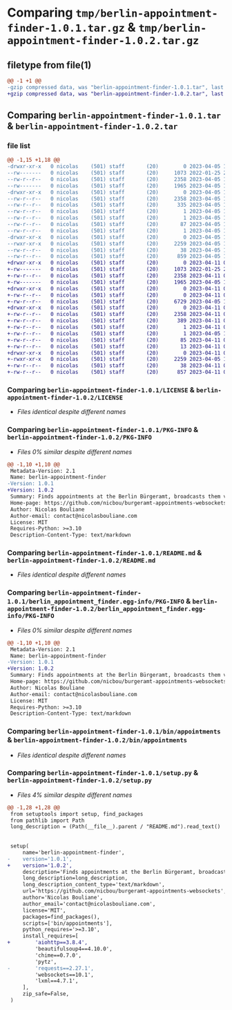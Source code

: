 # Comparing `tmp/berlin-appointment-finder-1.0.1.tar.gz` & `tmp/berlin-appointment-finder-1.0.2.tar.gz`

## filetype from file(1)

```diff
@@ -1 +1 @@
-gzip compressed data, was "berlin-appointment-finder-1.0.1.tar", last modified: Wed Apr  5 13:14:17 2023, max compression
+gzip compressed data, was "berlin-appointment-finder-1.0.2.tar", last modified: Tue Apr 11 08:51:13 2023, max compression
```

## Comparing `berlin-appointment-finder-1.0.1.tar` & `berlin-appointment-finder-1.0.2.tar`

### file list

```diff
@@ -1,15 +1,18 @@
-drwxr-xr-x   0 nicolas    (501) staff       (20)        0 2023-04-05 13:14:17.804482 berlin-appointment-finder-1.0.1/
--rw-------   0 nicolas    (501) staff       (20)     1073 2022-01-25 21:16:12.000000 berlin-appointment-finder-1.0.1/LICENSE
--rw-r--r--   0 nicolas    (501) staff       (20)     2358 2023-04-05 13:14:17.803909 berlin-appointment-finder-1.0.1/PKG-INFO
--rw-------   0 nicolas    (501) staff       (20)     1965 2023-04-05 11:56:10.000000 berlin-appointment-finder-1.0.1/README.md
-drwxr-xr-x   0 nicolas    (501) staff       (20)        0 2023-04-05 13:14:17.802501 berlin-appointment-finder-1.0.1/berlin_appointment_finder.egg-info/
--rw-r--r--   0 nicolas    (501) staff       (20)     2358 2023-04-05 13:14:17.000000 berlin-appointment-finder-1.0.1/berlin_appointment_finder.egg-info/PKG-INFO
--rw-r--r--   0 nicolas    (501) staff       (20)      335 2023-04-05 13:14:17.000000 berlin-appointment-finder-1.0.1/berlin_appointment_finder.egg-info/SOURCES.txt
--rw-r--r--   0 nicolas    (501) staff       (20)        1 2023-04-05 13:14:17.000000 berlin-appointment-finder-1.0.1/berlin_appointment_finder.egg-info/dependency_links.txt
--rw-r--r--   0 nicolas    (501) staff       (20)        1 2023-04-05 11:21:55.000000 berlin-appointment-finder-1.0.1/berlin_appointment_finder.egg-info/not-zip-safe
--rw-r--r--   0 nicolas    (501) staff       (20)       87 2023-04-05 13:14:17.000000 berlin-appointment-finder-1.0.1/berlin_appointment_finder.egg-info/requires.txt
--rw-r--r--   0 nicolas    (501) staff       (20)        1 2023-04-05 13:14:17.000000 berlin-appointment-finder-1.0.1/berlin_appointment_finder.egg-info/top_level.txt
-drwxr-xr-x   0 nicolas    (501) staff       (20)        0 2023-04-05 13:14:17.803172 berlin-appointment-finder-1.0.1/bin/
--rwxr-xr-x   0 nicolas    (501) staff       (20)     2259 2023-04-05 12:26:04.000000 berlin-appointment-finder-1.0.1/bin/appointments
--rw-r--r--   0 nicolas    (501) staff       (20)       38 2023-04-05 13:14:17.804623 berlin-appointment-finder-1.0.1/setup.cfg
--rw-r--r--   0 nicolas    (501) staff       (20)      859 2023-04-05 12:25:30.000000 berlin-appointment-finder-1.0.1/setup.py
+drwxr-xr-x   0 nicolas    (501) staff       (20)        0 2023-04-11 08:51:13.929165 berlin-appointment-finder-1.0.2/
+-rw-------   0 nicolas    (501) staff       (20)     1073 2022-01-25 21:16:12.000000 berlin-appointment-finder-1.0.2/LICENSE
+-rw-r--r--   0 nicolas    (501) staff       (20)     2358 2023-04-11 08:51:13.928381 berlin-appointment-finder-1.0.2/PKG-INFO
+-rw-------   0 nicolas    (501) staff       (20)     1965 2023-04-05 11:56:10.000000 berlin-appointment-finder-1.0.2/README.md
+drwxr-xr-x   0 nicolas    (501) staff       (20)        0 2023-04-11 08:51:13.879540 berlin-appointment-finder-1.0.2/appointments/
+-rw-r--r--   0 nicolas    (501) staff       (20)        0 2023-04-11 08:41:36.000000 berlin-appointment-finder-1.0.2/appointments/__init__.py
+-rw-r--r--   0 nicolas    (501) staff       (20)     6729 2023-04-05 14:58:26.000000 berlin-appointment-finder-1.0.2/appointments/appointments.py
+drwxr-xr-x   0 nicolas    (501) staff       (20)        0 2023-04-11 08:51:13.926106 berlin-appointment-finder-1.0.2/berlin_appointment_finder.egg-info/
+-rw-r--r--   0 nicolas    (501) staff       (20)     2358 2023-04-11 08:51:13.000000 berlin-appointment-finder-1.0.2/berlin_appointment_finder.egg-info/PKG-INFO
+-rw-r--r--   0 nicolas    (501) staff       (20)      389 2023-04-11 08:51:13.000000 berlin-appointment-finder-1.0.2/berlin_appointment_finder.egg-info/SOURCES.txt
+-rw-r--r--   0 nicolas    (501) staff       (20)        1 2023-04-11 08:51:13.000000 berlin-appointment-finder-1.0.2/berlin_appointment_finder.egg-info/dependency_links.txt
+-rw-r--r--   0 nicolas    (501) staff       (20)        1 2023-04-05 11:21:55.000000 berlin-appointment-finder-1.0.2/berlin_appointment_finder.egg-info/not-zip-safe
+-rw-r--r--   0 nicolas    (501) staff       (20)       85 2023-04-11 08:51:13.000000 berlin-appointment-finder-1.0.2/berlin_appointment_finder.egg-info/requires.txt
+-rw-r--r--   0 nicolas    (501) staff       (20)       13 2023-04-11 08:51:13.000000 berlin-appointment-finder-1.0.2/berlin_appointment_finder.egg-info/top_level.txt
+drwxr-xr-x   0 nicolas    (501) staff       (20)        0 2023-04-11 08:51:13.926954 berlin-appointment-finder-1.0.2/bin/
+-rwxr-xr-x   0 nicolas    (501) staff       (20)     2259 2023-04-05 12:26:04.000000 berlin-appointment-finder-1.0.2/bin/appointments
+-rw-r--r--   0 nicolas    (501) staff       (20)       38 2023-04-11 08:51:13.929367 berlin-appointment-finder-1.0.2/setup.cfg
+-rw-r--r--   0 nicolas    (501) staff       (20)      857 2023-04-11 08:49:57.000000 berlin-appointment-finder-1.0.2/setup.py
```

### Comparing `berlin-appointment-finder-1.0.1/LICENSE` & `berlin-appointment-finder-1.0.2/LICENSE`

 * *Files identical despite different names*

### Comparing `berlin-appointment-finder-1.0.1/PKG-INFO` & `berlin-appointment-finder-1.0.2/PKG-INFO`

 * *Files 0% similar despite different names*

```diff
@@ -1,10 +1,10 @@
 Metadata-Version: 2.1
 Name: berlin-appointment-finder
-Version: 1.0.1
+Version: 1.0.2
 Summary: Finds appointments at the Berlin Bürgeramt, broadcasts them via websockets
 Home-page: https://github.com/nicbou/burgeramt-appointments-websockets
 Author: Nicolas Bouliane
 Author-email: contact@nicolasbouliane.com
 License: MIT
 Requires-Python: >=3.10
 Description-Content-Type: text/markdown
```

### Comparing `berlin-appointment-finder-1.0.1/README.md` & `berlin-appointment-finder-1.0.2/README.md`

 * *Files identical despite different names*

### Comparing `berlin-appointment-finder-1.0.1/berlin_appointment_finder.egg-info/PKG-INFO` & `berlin-appointment-finder-1.0.2/berlin_appointment_finder.egg-info/PKG-INFO`

 * *Files 0% similar despite different names*

```diff
@@ -1,10 +1,10 @@
 Metadata-Version: 2.1
 Name: berlin-appointment-finder
-Version: 1.0.1
+Version: 1.0.2
 Summary: Finds appointments at the Berlin Bürgeramt, broadcasts them via websockets
 Home-page: https://github.com/nicbou/burgeramt-appointments-websockets
 Author: Nicolas Bouliane
 Author-email: contact@nicolasbouliane.com
 License: MIT
 Requires-Python: >=3.10
 Description-Content-Type: text/markdown
```

### Comparing `berlin-appointment-finder-1.0.1/bin/appointments` & `berlin-appointment-finder-1.0.2/bin/appointments`

 * *Files identical despite different names*

### Comparing `berlin-appointment-finder-1.0.1/setup.py` & `berlin-appointment-finder-1.0.2/setup.py`

 * *Files 4% similar despite different names*

```diff
@@ -1,28 +1,28 @@
 from setuptools import setup, find_packages
 from pathlib import Path
 long_description = (Path(__file__).parent / "README.md").read_text()
 
 
 setup(
     name='berlin-appointment-finder',
-    version='1.0.1',
+    version='1.0.2',
     description='Finds appointments at the Berlin Bürgeramt, broadcasts them via websockets',
     long_description=long_description,
     long_description_content_type='text/markdown',
     url='https://github.com/nicbou/burgeramt-appointments-websockets',
     author='Nicolas Bouliane',
     author_email='contact@nicolasbouliane.com',
     license='MIT',
     packages=find_packages(),
     scripts=['bin/appointments'],
     python_requires='>=3.10',
     install_requires=[
+        'aiohttp==3.8.4',
         'beautifulsoup4==4.10.0',
         'chime==0.7.0',
         'pytz',
-        'requests==2.27.1',
         'websockets==10.1',
         'lxml==4.7.1',
     ],
     zip_safe=False,
 )
```

